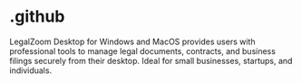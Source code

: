 # .github
LegalZoom Desktop for Windows and MacOS provides users with professional tools to manage legal documents, contracts, and business filings securely from their desktop. Ideal for small businesses, startups, and individuals.
